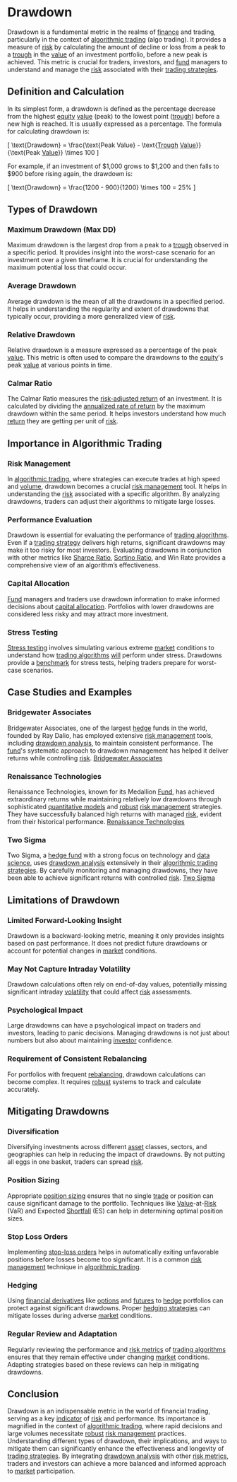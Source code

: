# Drawdown

Drawdown is a fundamental metric in the realms of [finance](../f/finance.md) and trading, particularly in the context of [algorithmic trading](../a/accountability.md) (algo trading). It provides a measure of [risk](../r/risk.md) by calculating the amount of decline or loss from a peak to a [trough](../t/trough.md) in the [value](../v/value.md) of an investment portfolio, before a new peak is achieved. This metric is crucial for traders, investors, and [fund](../f/fund.md) managers to understand and manage the [risk](../r/risk.md) associated with their [trading strategies](../t/trading_strategies.md).

## Definition and Calculation

In its simplest form, a drawdown is defined as the percentage decrease from the highest [equity](../e/equity.md) [value](../v/value.md) (peak) to the lowest point ([trough](../t/trough.md)) before a new high is reached. It is usually expressed as a percentage. The formula for calculating drawdown is:

\[ \text{Drawdown} = \frac{\text{Peak Value} - \text{[Trough](../t/trough.md) [Value](../v/value.md)}}{\text{Peak [Value](../v/value.md)}} \times 100 \]

For example, if an investment of $1,000 grows to $1,200 and then falls to $900 before rising again, the drawdown is:

\[ \text{Drawdown} = \frac{1200 - 900}{1200} \times 100 = 25\% \]

## Types of Drawdown

### Maximum Drawdown (Max DD)
Maximum drawdown is the largest drop from a peak to a [trough](../t/trough.md) observed in a specific period. It provides insight into the worst-case scenario for an investment over a given timeframe. It is crucial for understanding the maximum potential loss that could occur.

### Average Drawdown
Average drawdown is the mean of all the drawdowns in a specified period. It helps in understanding the regularity and extent of drawdowns that typically occur, providing a more generalized view of [risk](../r/risk.md).

### Relative Drawdown
Relative drawdown is a measure expressed as a percentage of the peak [value](../v/value.md). This metric is often used to compare the drawdowns to the [equity](../e/equity.md)'s peak [value](../v/value.md) at various points in time. 

### Calmar Ratio
The Calmar Ratio measures the [risk-adjusted return](../r/risk-adjusted_return.md) of an investment. It is calculated by dividing the [annualized rate of return](../a/annualized_rate_of_return.md) by the maximum drawdown within the same period. It helps investors understand how much [return](../r/return.md) they are getting per unit of [risk](../r/risk.md).

## Importance in Algorithmic Trading

### Risk Management
In [algorithmic trading](../a/accountability.md), where strategies can execute trades at high speed and [volume](../v/volume.md), drawdown becomes a crucial [risk management](../r/risk_management.md) tool. It helps in understanding the [risk](../r/risk.md) associated with a specific algorithm. By analyzing drawdowns, traders can adjust their algorithms to mitigate large losses.

### Performance Evaluation
Drawdown is essential for evaluating the performance of [trading algorithms](../t/trading_algorithms.md). Even if a [trading strategy](../t/trading_strategy.md) delivers high returns, significant drawdowns may make it too risky for most investors. Evaluating drawdowns in conjunction with other metrics like [Sharpe Ratio](../s/sharpe_ratio.md), [Sortino Ratio](../s/sortino_ratio.md), and Win Rate provides a comprehensive view of an algorithm’s effectiveness.

### Capital Allocation
[Fund](../f/fund.md) managers and traders use drawdown information to make informed decisions about [capital allocation](../c/capital_allocation.md). Portfolios with lower drawdowns are considered less risky and may attract more investment.

### Stress Testing
[Stress testing](../s/stress_testing.md) involves simulating various extreme [market](../m/market.md) conditions to understand how [trading algorithms](../t/trading_algorithms.md) [will](../w/will.md) perform under stress. Drawdowns provide a [benchmark](../b/benchmark.md) for stress tests, helping traders prepare for worst-case scenarios.

## Case Studies and Examples

### Bridgewater Associates
Bridgewater Associates, one of the largest [hedge](../h/hedge.md) funds in the world, founded by Ray Dalio, has employed extensive [risk management](../r/risk_management.md) tools, including [drawdown analysis](../d/drawdown_analysis.md), to maintain consistent performance. The [fund](../f/fund.md)'s systematic approach to drawdown management has helped it deliver returns while controlling [risk](../r/risk.md). [Bridgewater Associates](https://www.bridgewater.com)

### Renaissance Technologies
Renaissance Technologies, known for its Medallion [Fund](../f/fund.md), has achieved extraordinary returns while maintaining relatively low drawdowns through sophisticated [quantitative models](../q/quantitative_models.md) and [robust](../r/robust.md) [risk management](../r/risk_management.md) strategies. They have successfully balanced high returns with managed [risk](../r/risk.md), evident from their historical performance. [Renaissance Technologies](https://www.rentec.com)

### Two Sigma
Two Sigma, a [hedge fund](../h/hedge_fund.md) with a strong focus on technology and [data science](../d/data_science_in_trading.md), uses [drawdown analysis](../d/drawdown_analysis.md) extensively in their [algorithmic trading strategies](../a/algorithmic_trading_strategies.md). By carefully monitoring and managing drawdowns, they have been able to achieve significant returns with controlled [risk](../r/risk.md). [Two Sigma](https://www.twosigma.com)

## Limitations of Drawdown

### Limited Forward-Looking Insight
Drawdown is a backward-looking metric, meaning it only provides insights based on past performance. It does not predict future drawdowns or account for potential changes in [market](../m/market.md) conditions.

### May Not Capture Intraday Volatility
Drawdown calculations often rely on end-of-day values, potentially missing significant intraday [volatility](../v/volatility.md) that could affect [risk](../r/risk.md) assessments.

### Psychological Impact
Large drawdowns can have a psychological impact on traders and investors, leading to panic decisions. Managing drawdowns is not just about numbers but also about maintaining [investor](../i/investor.md) confidence.

### Requirement of Consistent Rebalancing
For portfolios with frequent [rebalancing](../r/rebalancing.md), drawdown calculations can become complex. It requires [robust](../r/robust.md) systems to track and calculate accurately.

## Mitigating Drawdowns

### Diversification
Diversifying investments across different [asset](../a/asset.md) classes, sectors, and geographies can help in reducing the impact of drawdowns. By not putting all eggs in one basket, traders can spread [risk](../r/risk.md).

### Position Sizing
Appropriate [position sizing](../p/position_sizing.md) ensures that no single [trade](../t/trade.md) or position can cause significant damage to the portfolio. Techniques like [Value](../v/value.md)-at-[Risk](../r/risk.md) (VaR) and Expected [Shortfall](../s/shortfall.md) (ES) can help in determining optimal position sizes.

### Stop Loss Orders
Implementing [stop-loss orders](../s/stop-loss_orders.md) helps in automatically exiting unfavorable positions before losses become too significant. It is a common [risk management](../r/risk_management.md) technique in [algorithmic trading](../a/accountability.md).

### Hedging
Using [financial derivatives](../f/financial_derivatives.md) like [options](../o/options.md) and [futures](../f/futures.md) to [hedge](../h/hedge.md) portfolios can protect against significant drawdowns. Proper [hedging strategies](../h/hedging_strategies.md) can mitigate losses during adverse [market](../m/market.md) conditions.

### Regular Review and Adaptation
Regularly reviewing the performance and [risk metrics](../r/risk_metrics.md) of [trading algorithms](../t/trading_algorithms.md) ensures that they remain effective under changing [market](../m/market.md) conditions. Adapting strategies based on these reviews can help in mitigating drawdowns.

## Conclusion

Drawdown is an indispensable metric in the world of financial trading, serving as a key [indicator](../i/indicator.md) of [risk](../r/risk.md) and performance. Its importance is magnified in the context of [algorithmic trading](../a/accountability.md), where rapid decisions and large volumes necessitate [robust](../r/robust.md) [risk management](../r/risk_management.md) practices. Understanding different types of drawdown, their implications, and ways to mitigate them can significantly enhance the effectiveness and longevity of [trading strategies](../t/trading_strategies.md). By integrating [drawdown analysis](../d/drawdown_analysis.md) with other [risk metrics](../r/risk_metrics.md), traders and investors can achieve a more balanced and informed approach to [market](../m/market.md) participation.